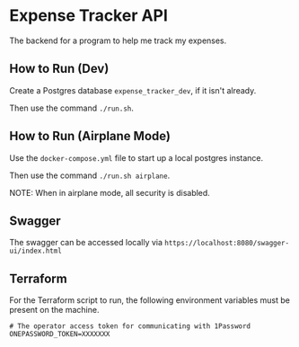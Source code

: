 # Expense Tracker API

The backend for a program to help me track my expenses.

## How to Run (Dev)

Create a Postgres database `expense_tracker_dev`, if it isn't already.

Then use the command `./run.sh`.

## How to Run (Airplane Mode)

Use the `docker-compose.yml` file to start up a local postgres instance.

Then use the command `./run.sh airplane`.

NOTE: When in airplane mode, all security is disabled.

## Swagger

The swagger can be accessed locally via `https://localhost:8080/swagger-ui/index.html`

## Terraform

For the Terraform script to run, the following environment variables must be present on the machine. 

```
# The operator access token for communicating with 1Password
ONEPASSWORD_TOKEN=XXXXXXX
```
